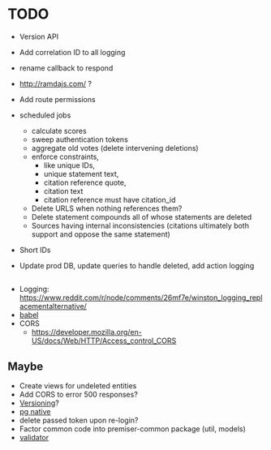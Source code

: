 # TODO

* Version API
* Add correlation ID to all logging

* rename callback to respond
* http://ramdajs.com/ ? 
* Add route permissions

* scheduled jobs
  * calculate scores
  * sweep authentication tokens
  * aggregate old votes (delete intervening deletions)
  * enforce constraints, 
    * like unique IDs, 
    * unique statement text, 
    * citation reference quote, 
    * citation text
    * citation reference must have citation_id
  * Delete URLS when nothing references them?
  * Delete statement compounds all of whose statements are deleted
  * Sources having internal inconsistencies (citations ultimately both support and oppose the same statement)
* Short IDs

* Update prod DB, update queries to handle deleted, add action logging
##
* Logging: https://www.reddit.com/r/node/comments/26mf7e/winston_logging_replacementalternative/
* [babel](https://github.com/babel/example-node-server#getting-ready-for-production-use)
* CORS
  * https://developer.mozilla.org/en-US/docs/Web/HTTP/Access_control_CORS
## Maybe
* Create views for undeleted entities
* Add CORS to error 500 responses?
* [Versioning](https://docs.aws.amazon.com/lambda/latest/dg/versioning-aliases.html)?
* [pg native](https://github.com/brianc/node-postgres#native-bindings)
* delete passed token upon re-login?
* Factor common code into premiser-common package (util, models)
* [validator](https://www.npmjs.com/package/validator)